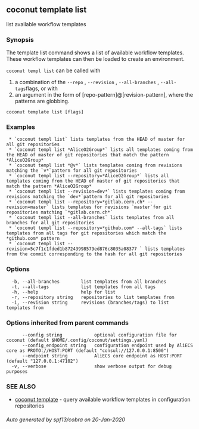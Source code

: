 ## coconut template list

list available workflow templates

### Synopsis

The template list command shows a list of available workflow templates.
These workflow templates can then be loaded to create an environment.

`coconut templ list` can be called with 
1) a combination of the `--repo` , `--revision` , `--all-branches` , `--all-tags`flags, or with
2) an argument in the form of [repo-pattern]@[revision-pattern], where the patterns are globbing.

```
coconut template list [flags]
```

### Examples

```
 * `coconut templ list` lists templates from the HEAD of master for all git repositories
 * `coconut templ list *AliceO2Group*` lists all templates coming from the HEAD of master of git repositories that match the pattern *AliceO2Group*
 * `coconut templ list *@v*` lists templates coming from revisions matching the `v*`pattern for all git repositories
 * `coconut templ list --repository=*AliceO2Group*` lists all templates coming from the HEAD of master of git repositories that match the pattern *AliceO2Group*
 * `coconut templ list --revision=dev*` lists templates coming from revisions matching the `dev*`pattern for all git repositories
 * `coconut templ list --repository=*gitlab.cern.ch* --revision=master` lists templates for revisions `master`for git repositories matching `*gitlab.cern.ch*`
 * `coconut templ list --all-branches` lists templates from all branches for all git repositories
 * `coconut templ list --repository=*github.com* --all-tags` lists templates from all tags for git repositories which match the *github.com* pattern
 * `coconut templ list --revision=5c7f1c1fded1b87243998579ed876c8035a08377 ` lists templates from the commit corresponding to the hash for all git repositories
```

### Options

```
  -b, --all-branches        list templates from all branches
  -t, --all-tags            list templates from all tags
  -h, --help                help for list
  -r, --repository string   repositories to list templates from
  -i, --revision string     revisions (branches/tags) to list templates from
```

### Options inherited from parent commands

```
      --config string            optional configuration file for coconut (default $HOME/.config/coconut/settings.yaml)
      --config_endpoint string   configuration endpoint used by AliECS core as PROTO://HOST:PORT (default "consul://127.0.0.1:8500")
      --endpoint string          AliECS core endpoint as HOST:PORT (default "127.0.0.1:47102")
  -v, --verbose                  show verbose output for debug purposes
```

### SEE ALSO

* [coconut template](coconut_template.md)	 - query available workflow templates in configuration repositories

###### Auto generated by spf13/cobra on 20-Jan-2020
